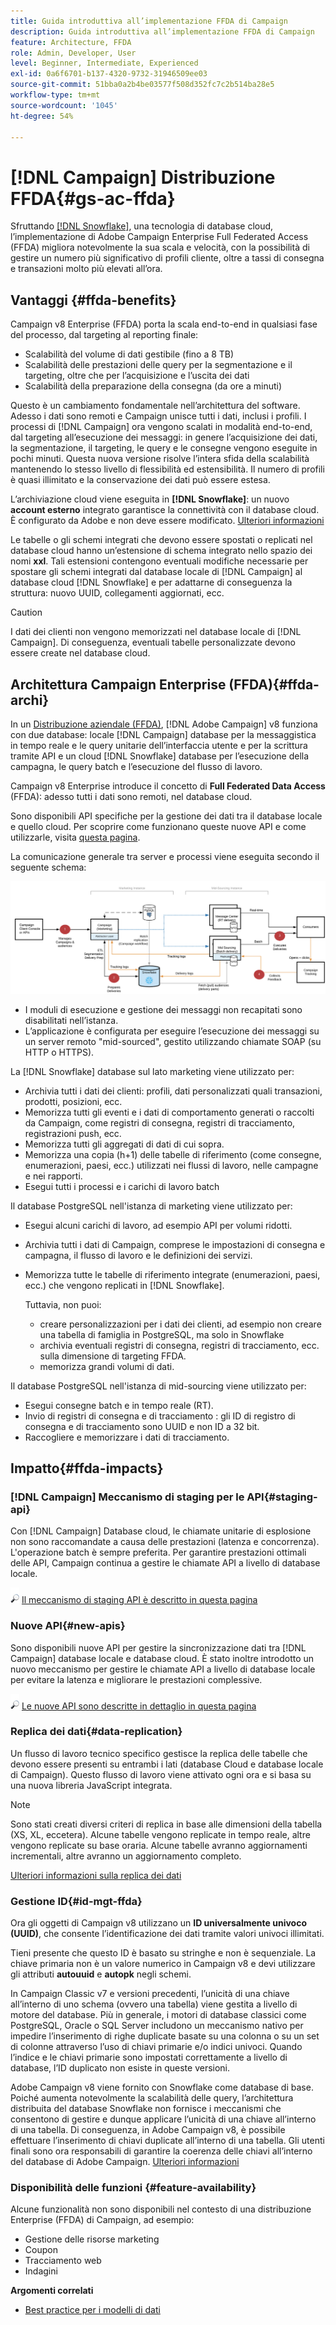 ```yaml
---
title: Guida introduttiva all’implementazione FFDA di Campaign
description: Guida introduttiva all’implementazione FFDA di Campaign
feature: Architecture, FFDA
role: Admin, Developer, User
level: Beginner, Intermediate, Experienced
exl-id: 0a6f6701-b137-4320-9732-31946509ee03
source-git-commit: 51bba0a2b4be03577f508d352fc7c2b514ba28e5
workflow-type: tm+mt
source-wordcount: '1045'
ht-degree: 54%

---
```


# [!DNL Campaign] Distribuzione FFDA{#gs-ac-ffda}

Sfruttando [[!DNL Snowflake]](https://www.snowflake.com/), una tecnologia di database cloud, l’implementazione di Adobe Campaign Enterprise Full Federated Access (FFDA) migliora notevolmente la sua scala e velocità, con la possibilità di gestire un numero più significativo di profili cliente, oltre a tassi di consegna e transazioni molto più elevati all’ora.

## Vantaggi {#ffda-benefits}

Campaign v8 Enterprise (FFDA) porta la scala end-to-end in qualsiasi fase del processo, dal targeting al reporting finale:

* Scalabilità del volume di dati gestibile (fino a 8 TB)
* Scalabilità delle prestazioni delle query per la segmentazione e il targeting, oltre che per l’acquisizione e l’uscita dei dati
* Scalabilità della preparazione della consegna (da ore a minuti)

Questo è un cambiamento fondamentale nell’architettura del software. Adesso i dati sono remoti e Campaign unisce tutti i dati, inclusi i profili. I processi di [!DNL Campaign] ora vengono scalati in modalità end-to-end, dal targeting all’esecuzione dei messaggi: in genere l’acquisizione dei dati, la segmentazione, il targeting, le query e le consegne vengono eseguite in pochi minuti. Questa nuova versione risolve l’intera sfida della scalabilità mantenendo lo stesso livello di flessibilità ed estensibilità. Il numero di profili è quasi illimitato e la conservazione dei dati può essere estesa.

L’archiviazione cloud viene eseguita in **[!DNL Snowflake]**: un nuovo **account esterno** integrato garantisce la connettività con il database cloud. È configurato da Adobe e non deve essere modificato. [Ulteriori informazioni](../config/external-accounts.md)

Le tabelle o gli schemi integrati che devono essere spostati o replicati nel database cloud hanno un’estensione di schema integrato nello spazio dei nomi **xxl**. Tali estensioni contengono eventuali modifiche necessarie per spostare gli schemi integrati dal database locale di [!DNL Campaign] al database cloud [!DNL Snowflake] e per adattarne di conseguenza la struttura: nuovo UUID, collegamenti aggiornati, ecc.

>[!CAUTION]
>
> I dati dei clienti non vengono memorizzati nel database locale di [!DNL Campaign]. Di conseguenza, eventuali tabelle personalizzate devono essere create nel database cloud.

## Architettura Campaign Enterprise (FFDA){#ffda-archi}

In un [Distribuzione aziendale (FFDA)](../architecture/enterprise-deployment.md), [!DNL Adobe Campaign] v8 funziona con due database: locale [!DNL Campaign] database per la messaggistica in tempo reale e le query unitarie dell’interfaccia utente e per la scrittura tramite API e un cloud [!DNL Snowflake] database per l’esecuzione della campagna, le query batch e l’esecuzione del flusso di lavoro.

Campaign v8 Enterprise introduce il concetto di **Full Federated Data Access** (FFDA): adesso tutti i dati sono remoti, nel database cloud.

Sono disponibili API specifiche per la gestione dei dati tra il database locale e quello cloud. Per scoprire come funzionano queste nuove API e come utilizzarle, visita [questa pagina](new-apis.md).

La comunicazione generale tra server e processi viene eseguita secondo il seguente schema:

![](assets/architecture.png)

* I moduli di esecuzione e gestione dei messaggi non recapitati sono disabilitati nell’istanza.
* L’applicazione è configurata per eseguire l’esecuzione dei messaggi su un server remoto &quot;mid-sourced&quot;, gestito utilizzando chiamate SOAP (su HTTP o HTTPS).

La [!DNL Snowflake] database sul lato marketing viene utilizzato per:

* Archivia tutti i dati dei clienti: profili, dati personalizzati quali transazioni, prodotti, posizioni, ecc.
* Memorizza tutti gli eventi e i dati di comportamento generati o raccolti da Campaign, come registri di consegna, registri di tracciamento, registrazioni push, ecc.
* Memorizza tutti gli aggregati di dati di cui sopra.
* Memorizza una copia (h+1) delle tabelle di riferimento (come consegne, enumerazioni, paesi, ecc.) utilizzati nei flussi di lavoro, nelle campagne e nei rapporti.
* Esegui tutti i processi e i carichi di lavoro batch


Il database PostgreSQL nell&#39;istanza di marketing viene utilizzato per:

* Esegui alcuni carichi di lavoro, ad esempio API per volumi ridotti.
* Archivia tutti i dati di Campaign, comprese le impostazioni di consegna e campagna, il flusso di lavoro e le definizioni dei servizi.
* Memorizza tutte le tabelle di riferimento integrate (enumerazioni, paesi, ecc.) che vengono replicati in [!DNL Snowflake].

   Tuttavia, non puoi:
   * creare personalizzazioni per i dati dei clienti, ad esempio non creare una tabella di famiglia in PostgreSQL, ma solo in Snowflake
   * archivia eventuali registri di consegna, registri di tracciamento, ecc. sulla dimensione di targeting FFDA.
   * memorizza grandi volumi di dati.


Il database PostgreSQL nell&#39;istanza di mid-sourcing viene utilizzato per:

* Esegui consegne batch e in tempo reale (RT).
* Invio di registri di consegna e di tracciamento : gli ID di registro di consegna e di tracciamento sono UUID e non ID a 32 bit.
* Raccogliere e memorizzare i dati di tracciamento.


## Impatto{#ffda-impacts}

### [!DNL Campaign] Meccanismo di staging per le API{#staging-api}

Con [!DNL Campaign] Database cloud, le chiamate unitarie di esplosione non sono raccomandate a causa delle prestazioni (latenza e concorrenza). L&#39;operazione batch è sempre preferita. Per garantire prestazioni ottimali delle API, Campaign continua a gestire le chiamate API a livello di database locale.

![](../assets/do-not-localize/glass.png) [Il meccanismo di staging API è descritto in questa pagina](staging.md)

### Nuove API{#new-apis}

Sono disponibili nuove API per gestire la sincronizzazione dati tra [!DNL Campaign] database locale e database cloud. È stato inoltre introdotto un nuovo meccanismo per gestire le chiamate API a livello di database locale per evitare la latenza e migliorare le prestazioni complessive.

![](../assets/do-not-localize/glass.png) [Le nuove API sono descritte in dettaglio in questa pagina](new-apis.md)


### Replica dei dati{#data-replication}

Un flusso di lavoro tecnico specifico gestisce la replica delle tabelle che devono essere presenti su entrambi i lati (database Cloud e database locale di Campaign). Questo flusso di lavoro viene attivato ogni ora e si basa su una nuova libreria JavaScript integrata.

>[!NOTE]
>
> Sono stati creati diversi criteri di replica in base alle dimensioni della tabella (XS, XL, eccetera).
> Alcune tabelle vengono replicate in tempo reale, altre vengono replicate su base oraria. Alcune tabelle avranno aggiornamenti incrementali, altre avranno un aggiornamento completo.

[Ulteriori informazioni sulla replica dei dati](replication.md)

### Gestione ID{#id-mgt-ffda}

Ora gli oggetti di Campaign v8 utilizzano un **ID universalmente univoco (UUID)**, che consente l’identificazione dei dati tramite valori univoci illimitati.

Tieni presente che questo ID è basato su stringhe e non è sequenziale. La chiave primaria non è un valore numerico in Campaign v8 e devi utilizzare gli attributi **autouuid** e **autopk** negli schemi.

In Campaign Classic v7 e versioni precedenti, l’unicità di una chiave all’interno di uno schema (ovvero una tabella) viene gestita a livello di motore del database. Più in generale, i motori di database classici come PostgreSQL, Oracle o SQL Server includono un meccanismo nativo per impedire l’inserimento di righe duplicate basate su una colonna o su un set di colonne attraverso l’uso di chiavi primarie e/o indici univoci. Quando l’indice e le chiavi primarie sono impostati correttamente a livello di database, l’ID duplicato non esiste in queste versioni.

Adobe Campaign v8 viene fornito con Snowflake come database di base. Poiché aumenta notevolmente la scalabilità delle query, l’architettura distribuita del database Snowflake non fornisce i meccanismi che consentono di gestire e dunque applicare l’unicità di una chiave all’interno di una tabella. Di conseguenza, in Adobe Campaign v8, è possibile effettuare l’inserimento di chiavi duplicate all’interno di una tabella. Gli utenti finali sono ora responsabili di garantire la coerenza delle chiavi all’interno del database di Adobe Campaign. [Ulteriori informazioni](keys.md)

### Disponibilità delle funzioni {#feature-availability}

Alcune funzionalità non sono disponibili nel contesto di una distribuzione Enterprise (FFDA) di Campaign, ad esempio:

* Gestione delle risorse marketing
* Coupon
* Tracciamento web
* Indagini


**Argomenti correlati**

* [Best practice per i modelli di dati](../dev/datamodel-best-practices.md)
